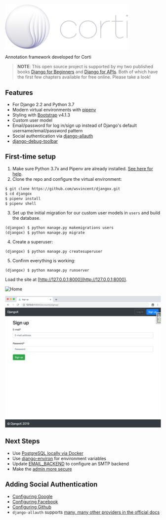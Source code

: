 <img width="400" src="logo.png" alt="DjangoX logo">

Annotation framework developed for Corti

> **NOTE**: This open source project is supported by my two published books [Django for Beginners](https://djangoforbeginners.com/) and [Django for APIs](https://djangoforapis.com). Both of which have the first few chapters available for free online. Please take a look!

## Features

- For Django 2.2 and Python 3.7
- Modern virtual environments with [pipenv](https://github.com/pypa/pipenv)
- Styling with [Bootstrap](https://github.com/twbs/bootstrap) v4.1.3
- Custom user model
- Email/password for log in/sign up instead of Django's default username/email/password pattern
- Social authentication via [django-allauth](https://github.com/pennersr/django-allauth)
- [django-debug-toolbar](https://github.com/jazzband/django-debug-toolbar)

## First-time setup

1.  Make sure Python 3.7x and Pipenv are already installed. [See here for help](https://djangoforbeginners.com/initial-setup/).
2.  Clone the repo and configure the virtual environment:

```
$ git clone https://github.com/wsvincent/djangox.git
$ cd djangox
$ pipenv install
$ pipenv shell
```

3.  Set up the initial migration for our custom user models in `users` and build the database.

```
(djangox) $ python manage.py makemigrations users
(djangox) $ python manage.py migrate
```

4.  Create a superuser:

```
(djangox) $ python manage.py createsuperuser
```

5.  Confirm everything is working:

```
(djangox) $ python manage.py runserver
```

Load the site at [http://127.0.0.1:8000](http://127.0.0.1:8000).

![Home](static/images/home_2.2.png)

![Sign Up](static/images/signup_2.2.png)

## Next Steps

- Use [PostgreSQL locally via Docker](https://wsvincent.com/django-docker-postgresql/)
- Use [django-environ](https://github.com/joke2k/django-environ) for environment variables
- Update [EMAIL_BACKEND](https://docs.djangoproject.com/en/2.0/topics/email/#module-django.core.mail) to configure an SMTP backend
- Make the [admin more secure](https://opensource.com/article/18/1/10-tips-making-django-admin-more-secure)

## Adding Social Authentication

- [Configuring Google](https://wsvincent.com/django-allauth-tutorial-custom-user-model/#google-credentials)
- [Configuring Facebook](http://www.sarahhagstrom.com/2013/09/the-missing-django-allauth-tutorial/#Create_and_configure_a_Facebook_app)
- [Configuring Github](https://wsvincent.com/django-allauth-tutorial/)
- `django-allauth` supports [many, many other providers in the official docs](https://django-allauth.readthedocs.io/en/latest/providers.html)

